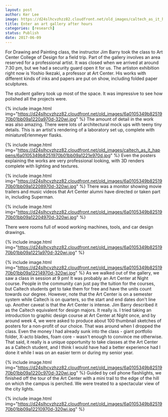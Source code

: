 ```yaml
---
layout: post
author: Ker Lee
image: https://d24slhcvzhzz82.cloudfront.net/old_images/caltech_as_it_happens/6a0105349b8251970b01bb09a12202970d.jpg
title: Enter an art gallery after hours
categories: [research]
status: Publish
date: 2017-06-09
---
```


For Drawing and Painting class, the instructor Jim Barry took the class to Art Center College of Design for a field trip. Part of the gallery involves an area reserved for a professional artist. It was closed when we arrived at around 7:30 pm, but we had a security guard open it for us. The artiston exhibition right now is Yoshio Ikezaki, a professor at Art Center. His works with different kinds of inks and papers are put on show, including folded paper sculptures.

The student gallery took up most of the space. It was impressive to see how polished all the projects were.


{% include image.html img="https://d24slhcvzhzz82.cloudfront.net/old_images/6a0105349b8251970b01bb09a1220a970d-320wi.jpg" %}
The amount of detail in the work was also amazing. There were lots of architectural mock ups with teeny tiny details. This is an artist's rendering of a laboratory set up, complete with miniatureErlenmeyer flasks.


{% include image.html img="https://d24slhcvzhzz82.cloudfront.net/old_images/caltech_as_it_happens/6a0105349b8251970b01bb09a1221e970d.jpg" %}
Even the posters explaining the works are very professional looking, with 3D renders complete with lighting and textures.


{% include image.html img="https://d24slhcvzhzz82.cloudfront.net/old_images/6a0105349b8251970b01bb09a12208970d-320wi.jpg" %}
There was a monitor showing movie trailers and music videos that Art Center alumni have directed or taken part in, including Superman.


{% include image.html img="https://d24slhcvzhzz82.cloudfront.net/old_images/6a0105349b8251970b01bb09a12204970d-320wi.jpg" %}

There were rooms full of wood working machines, tools, and car design drawings.


{% include image.html img="https://d24slhcvzhzz82.cloudfront.net/old_images/6a0105349b8251970b01bb09a1221a970d-320wi.jpg" %}

{% include image.html img="https://d24slhcvzhzz82.cloudfront.net/old_images/6a0105349b8251970b01bb09a12214970d-320wi.jpg" %}
As we walked out of the gallery, we saw a class in session at 9 pm! It was probably an Art Center at Night course. People in the community can just pay the tuition for the courses, but Caltech students get to take them for free and have the units count towards our degree. However, note that the Art Center is on a semester system while Caltech is on quarters, so the start and end dates don't line up. Another caveat is that the Art Center is intense. Jim Barry described it as the Caltech equivalent for design majors. It really is. I tried taking an introduction to graphic design course at Art Center at Night once, and by around week 4, we were asked to produce about 100 thumbnail sketches of posters for a non-profit of our choice. That was around when I dropped the class. Even the money I had already sunk into the class - giant portfolio folder, X-acto blades, foam core - wasn't enough to convince me otherwise. That said, it really is a unique opportunity to take classes at the Art Center as a Caltech student, and I think I would have had a better experience had I done it while I was on an easier term or during my senior year.


{% include image.html img="https://d24slhcvzhzz82.cloudfront.net/old_images/6a0105349b8251970b01bb09a1220c970d-320wi.jpg" %}
Guided by cell phone flashlights, we finished off the tour of the Art Center with a mini trail to the edge of the hill on which the campus is perched. We were treated to a spectacular view of the city lights.


{% include image.html img="https://d24slhcvzhzz82.cloudfront.net/old_images/6a0105349b8251970b01bb09a12210970d-320wi.jpg" %}
